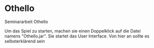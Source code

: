 # Othello
Seminararbeit Othello


Um das Spiel zu starten, machen sie einen Doppelklick auf die Datei namens "Othello.jar". Sie startet das User Interface. Von hier an sollte es selbsterklärend sein
  
